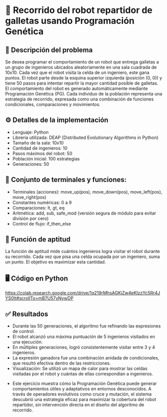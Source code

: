 # 📝 Recorrido del robot repartidor de galletas usando Programación Genética
## 🤖 Descripción del problema
Se desea programar el comportamiento de un robot que entrega galletas a un grupo de ingenieros ubicados aleatoriamente en una sala cuadrada de 10x10. Cada vez que el robot visita la celda de un ingeniero, este gana puntos. El robot parte desde la esquina superior izquierda (posición (0, 0)) y tiene 50 pasos para intentar repartir la mayor cantidad posible de galletas.
El comportamiento del robot es generado automáticamente mediante Programación Genética (PG). Cada individuo de la población representa una estrategia de recorrido, expresada como una combinación de funciones condicionales, comparaciones y movimientos.

## ⚙️ Detalles de la implementación
- Lenguaje: Python
- Librería utilizada: DEAP (Distributed Evolutionary Algorithms in Python)
- Tamaño de la sala: 10x10
- Cantidad de ingenieros: 10
- Pasos máximos del robot: 50
- Población inicial: 100 estrategias
- Generaciones: 50

## 🧠 Conjunto de terminales y funciones:
- Terminales (acciones): move_up(pos), move_down(pos), move_left(pos), move_right(pos)
- Constantes numéricas: 0 a 9
- Comparaciones: lt, gt, eq
- Aritmética: add, sub, safe_mod (versión segura de módulo para evitar división por cero)
- Control de flujo: if_then_else

## 🧪 Función de aptitud
La función de aptitud mide cuántos ingenieros logra visitar el robot durante su recorrido. Cada vez que pisa una celda ocupada por un ingeniero, suma un punto. El objetivo es maximizar esta cantidad.

## 🖥️ Código en Python
https://colab.research.google.com/drive/1q219rMhsAGKjZw4eKIzzYc5Rr4JYS0It#scrollTo=mB7U57yNywDP

## ✅ Resultados
- Durante las 50 generaciones, el algoritmo fue refinando las expresiones de control.
- El robot alcanzó una máxima puntuación de 5 ingenieros visitados en una ejecución.
- En múltiples generaciones, logró consistentemente visitar entre 3 y 4 ingenieros.
- La expresión ganadora fue una combinación anidada de condicionales, que resultó efectiva dentro de las restricciones.
- Visualización: Se utilizó un mapa de calor para mostrar las celdas visitadas por el robot y cuántas de ellas correspondían a ingenieros.

* Este ejercicio muestra cómo la Programación Genética puede generar comportamientos útiles y adaptativos en entornos desconocidos. A través de operadores evolutivos como cruce y mutación, el sistema descubrió una estrategia eficaz para maximizar la cobertura del robot repartidor, sin intervención directa en el diseño del algoritmo de recorrido.
